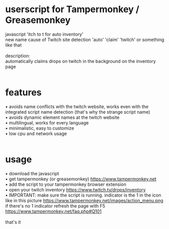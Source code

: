 # userscript for Tampermonkey / Greasemonkey

javascript 'itch to t for auto inventory'<br />
new name cause of Twitch site detection 'auto' 'claim' 'twitch' or something like that<br />
<br />
description:<br />
automatically claims drops on twitch in the background on the inventory page<br />
<br />

# features
• avoids name conflicts with the twitch website, works even with the integrated script name detection (that's why the strange script name)<br />
• avoids dynamic element names at the twitch website<br />
• multilingual, works for every language<br />
• minimalistic, easy to customize<br />
• low cpu and network usage<br />
<br />

# usage

• download the javascript<br />
• get tampermonkey (or greasemonkey) https://www.tampermonkey.net<br />
• add the script to your tampermonkey browser extension<br />
• open your twitch inventory https://www.twitch.tv/drops/inventory<br />
• IMPORTANT: make sure the script is running. indicator is the 1 in the icon like in this picture https://www.tampermonkey.net/images/action_menu.png<br />
	if there's no 1 indicator refresh the page with F5 https://www.tampermonkey.net/faq.php#Q101<br />
<br />
that's it